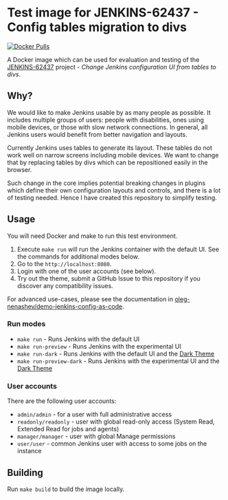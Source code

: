 # Test image for JENKINS-62437 - Config tables migration to divs

[![Docker Pulls](https://img.shields.io/docker/pulls/jenkins4eval/jenkins-62437-config-tables-to-divs)](https://hub.docker.com/r/jenkins4eval/jenkins-62437-config-tables-to-divs)

A Docker image which can be used for evaluation and testing of the [JENKINS-62437](https://issues.jenkins-ci.org/browse/JENKINS-62437) project -
_Change Jenkins configuration UI from tables to divs_.

## Why?

We would like to make Jenkins usable by as many people as possible.
It includes multiple groups of users: people with disabilities, ones using mobile devices, or those with slow network connections.
In general, all Jenkins users would benefit from better navigation and layouts.

Currently Jenkins uses tables to generate its layout.
These tables do not work well on narrow screens including mobile devices.
We want to change that by replacing tables by divs which can be repositioned easily in the browser.

Such change in the core implies potential breaking changes in plugins which define their own configuration layouts and controls,
and there is a lot of testing needed.
Hence I have created this repository to simplify testing.

## Usage

You will need Docker and make to run this test environment.

1. Execute `make run` will run the Jenkins container with the default UI.
   See the commands for additional modes below.
2. Go to the `http://localhost:8080`.
3. Login with one of the user accounts (see below).
4. Try out the theme, submit a GitHub Issue to this repository if you discover any compatibility issues.

For advanced use-cases, please see the documentation in [oleg-nenashev/demo-jenkins-config-as-code](https://github.com/oleg-nenashev/demo-jenkins-config-as-code).

### Run modes

* `make run` - Runs Jenkins with the default UI
* `make run-preview` - Runs Jenkins with the experimental UI
* `make run-dark` - Runs Jenkins with the default UI and the [Dark Theme](https://github.com/jenkinsci/dark-theme)
* `make run-preview-dark` - Runs Jenkins with the experimental UI and the [Dark Theme](https://github.com/jenkinsci/dark-theme)

### User accounts

There are the following user accounts:

  * `admin/admin` - for a user with full administrative access
  * `readonly/readonly` - user with global read-only access (System Read, Extended Read for jobs and agents)
  * `manager/manager` - user with global Manage permissions
  * `user/user` - common Jenkins user with access to some jobs on the instance

## Building

Run `make build` to build the image locally.
